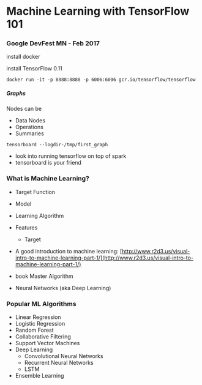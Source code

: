 # Machine Learning with TensorFlow 101
### Google DevFest MN - Feb 2017

install docker

install TensorFlow 0.11

```
docker run -it -p 8888:8888 -p 6006:6006 gcr.io/tensorflow/tensorflow
```

##### Graphs
Nodes can be
- Data Nodes
- Operations
- Summaries

```
tensorboard --logdir-/tmp/first_graph
```

- look into running tensorflow on top of spark
- tensorboard is your friend

### What is Machine Learning?
- Target Function
- Model
- Learning Algorithm


- Features
  - Target


- A good introduction to machine learning: [http://www.r2d3.us/visual-intro-to-machine-learning-part-1/](http://www.r2d3.us/visual-intro-to-machine-learning-part-1/)
- book Master Algorithm
- Neural Networks (aka Deep Learning)

### Popular ML Algorithms
- Linear Regression
- Logistic Regression
- Random Forest
- Collaborative Filtering
- Support Vector Machines
- Deep Learning 
  - Convolutional Neural Networks
  - Recurrent Neural Networks
  - LSTM
- Ensemble Learning
